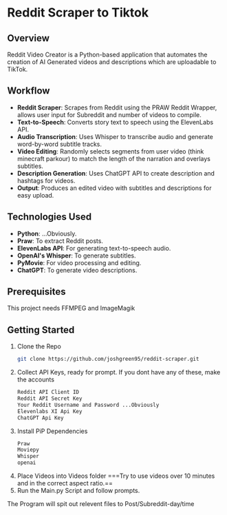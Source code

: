 # Reddit Scraper to Tiktok 
## Overview

Reddit Video Creator is a Python-based application that automates the creation of AI Generated videos and descriptions which are uploadable to TikTok. 

## Workflow

- **Reddit Scraper**: Scrapes from Reddit using the PRAW Reddit Wrapper, allows user input for Subreddit and number of videos to compile.
- **Text-to-Speech**: Converts story text to speech using the ElevenLabs API.
- **Audio Transcription**: Uses Whisper to transcribe audio and generate word-by-word subtitle tracks.
- **Video Editing**: Randomly selects segments from user video (think minecraft parkour) to match the length of the narration and overlays subtitles.
- **Description Generation**: Uses ChatGPT API to create description and hashtags for videos.
- **Output**: Produces an edited video with subtitles and descriptions for easy upload.

## Technologies Used

- **Python**: ...Obviously.
- **Praw**: To extract Reddit posts.
- **ElevenLabs API**: For generating text-to-speech audio.
- **OpenAI's Whisper**: To generate subtitles.
- **PyMovie**: For video processing and editing.
- **ChatGPT**: To generate video descriptions.

## Prerequisites
This project needs FFMPEG and ImageMagik

## Getting Started
1. Clone the Repo
   ```sh
   git clone https://github.com/joshgreen95/reddit-scraper.git
   ```
2. Collect API Keys, ready for prompt. If you dont have any of these, make the accounts
   ```sh
   Reddit API Client ID
   Reddit API Secret Key
   Your Reddit Username and Password ...Obviously
   Elevenlabs XI Api Key
   ChatGPT Api Key
   ```
3. Install PiP Dependencies
   ```sh
   Praw
   Moviepy
   Whisper
   openai
   ```
4. Place Videos into Videos folder ===Try to use videos over 10 minutes and in the correct aspect ratio.==
5. Run the Main.py Script and follow prompts.

The Program will spit out relevent files to Post/Subreddit-day/time
